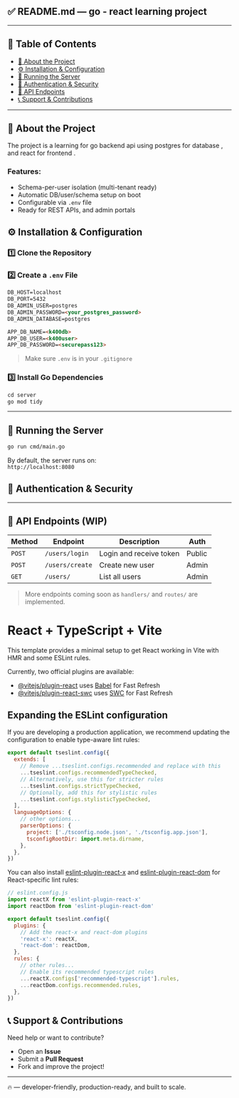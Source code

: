 ## ✅ README.md — go - react learning project


---

## 📌 Table of Contents
- [📖 About the Project](#📖-about-the-project)
- [⚙️ Installation & Configuration](#⚙️-installation--configuration)
- [🚀 Running the Server](#🚀-running-the-server)
- [🔑 Authentication & Security](#🔑-authentication--security)
- [📡 API Endpoints](#📡-api-endpoints)
- [📞 Support & Contributions](#📞-support--contributions)

---

## 📖 About the Project
The project is a learning for go backend api using postgres for database ,
and react for frontend . 

### Features:
- Schema-per-user isolation (multi-tenant ready)
- Automatic DB/user/schema setup on boot
- Configurable via `.env` file
- Ready for REST APIs, and admin portals



## ⚙️ Installation & Configuration

### 1️⃣ Clone the Repository

<!-- ```md
git clone https://github.com/Picasso-K400/server.git
cd K400-server
``` -->

### 2️⃣ Create a `.env` File

```md
DB_HOST=localhost
DB_PORT=5432
DB_ADMIN_USER=postgres
DB_ADMIN_PASSWORD=<your_postgres_password>
DB_ADMIN_DATABASE=postgres

APP_DB_NAME=<k400db>
APP_DB_USER=<k400user>
APP_DB_PASSWORD=<securepass123>


```

> Make sure `.env` is in your `.gitignore`

### 3️⃣ Install Go Dependencies

```md
cd server 
go mod tidy
```

---

## 🚀 Running the Server

```md
go run cmd/main.go
```

By default, the server runs on:  
`http://localhost:8080`


## 🔑 Authentication & Security

<!-- - The system is built to support **JWT-based auth** (coming soon).
- You can configure the initial admin via `.env`. -->

---

## 📡 API Endpoints (WIP)

| Method | Endpoint        | Description              | Auth     |
|--------|------------------|--------------------------|----------|
| `POST` | `/users/login`   | Login and receive token  | Public   |
| `POST` | `/users/create`  | Create new user          | Admin    |
| `GET`  | `/users/`        | List all users           | Admin    |

> More endpoints coming soon as `handlers/` and `routes/` are implemented.


# React + TypeScript + Vite

This template provides a minimal setup to get React working in Vite with HMR and some ESLint rules.

Currently, two official plugins are available:

- [@vitejs/plugin-react](https://github.com/vitejs/vite-plugin-react/blob/main/packages/plugin-react/README.md) uses [Babel](https://babeljs.io/) for Fast Refresh
- [@vitejs/plugin-react-swc](https://github.com/vitejs/vite-plugin-react-swc) uses [SWC](https://swc.rs/) for Fast Refresh

## Expanding the ESLint configuration

If you are developing a production application, we recommend updating the configuration to enable type-aware lint rules:

```js
export default tseslint.config({
  extends: [
    // Remove ...tseslint.configs.recommended and replace with this
    ...tseslint.configs.recommendedTypeChecked,
    // Alternatively, use this for stricter rules
    ...tseslint.configs.strictTypeChecked,
    // Optionally, add this for stylistic rules
    ...tseslint.configs.stylisticTypeChecked,
  ],
  languageOptions: {
    // other options...
    parserOptions: {
      project: ['./tsconfig.node.json', './tsconfig.app.json'],
      tsconfigRootDir: import.meta.dirname,
    },
  },
})
```

You can also install [eslint-plugin-react-x](https://github.com/Rel1cx/eslint-react/tree/main/packages/plugins/eslint-plugin-react-x) and [eslint-plugin-react-dom](https://github.com/Rel1cx/eslint-react/tree/main/packages/plugins/eslint-plugin-react-dom) for React-specific lint rules:

```js
// eslint.config.js
import reactX from 'eslint-plugin-react-x'
import reactDom from 'eslint-plugin-react-dom'

export default tseslint.config({
  plugins: {
    // Add the react-x and react-dom plugins
    'react-x': reactX,
    'react-dom': reactDom,
  },
  rules: {
    // other rules...
    // Enable its recommended typescript rules
    ...reactX.configs['recommended-typescript'].rules,
    ...reactDom.configs.recommended.rules,
  },
})
```




## 📞 Support & Contributions

Need help or want to contribute?

- Open an **Issue**
- Submit a **Pull Request**
- Fork and improve the project!

---

🔥  — developer-friendly, production-ready, and built to scale.